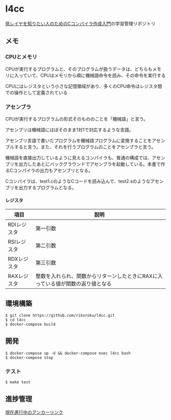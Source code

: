# l4cc
[低レイヤを知りたい人のためのCコンパイラ作成入門](https://www.sigbus.info/compilerbook/)の学習管理リポジトリ

## メモ

### CPUとメモリ

CPUが実行するプログラムと、そのプログラムが扱うデータは、どちらもメモリに入っていて、CPUはメモリから順に機械語命令を読み、その命令を実行する

CPUにはレジスタという小さな記憶領域があり、多くのCPU命令はレジスタ間での操作として定義されている


### アセンブラ

CPUが実行するプログラムの形式そのもののことを「機械語」と言う。

アセンブリは機械語にほぼそのまま1対1で対応するような言語。

アセンブリ言語で書いたプログラムを機械語プログラムに変換することをアセンブルすると言う。また、それを行うプログラムのことをアセンブラと言う。

機械語を直接出力しているように見えるコンパイラも、普通の構成では、アセンブリを出力したあとにバックグラウンドでアセンブラを起動している。本書で作るCコンパイラの出力もアセンブリとなる。

Cコンパイラは、test1.cのようなCコードを読み込んで、test2.sのようなアセンブリを出力するプログラムとなる。

#### レジスタ

| 項目  | 説明 |
| ------------- | ------------- |
| RDIレジスタ | 第一引数 |
| RSIレジスタ | 第二引数 |
| RDXレジスタ | 第三引数 |
| RAXレジスタ | 整数を入れられ、関数からリターンしたときにRAXに入っている値が関数の返り値となる |

## 環境構築

```
$ git clone https://github.com/rikoroku/l4cc.git
$ cd l4cc
$ docker-compose build
```

## 開発

```
$ docker-compose up -d && docker-compose exec l4cc bash
$ docker-compose stop
```

### テスト

```
$ make test
```

## 進捗管理
[現在進行中のアンカーリンク](https://www.sigbus.info/compilerbook/#ステップ2：加減算のできるコンパイラの作成)
